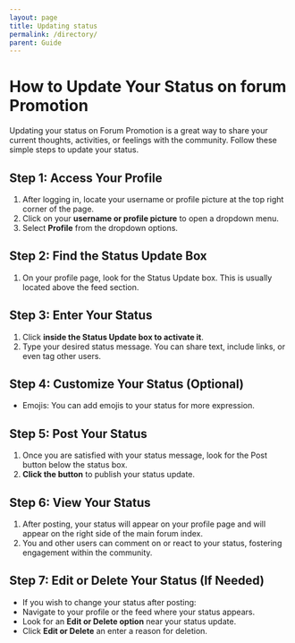 ```yaml
---
layout: page
title: Updating status
permalink: /directory/
parent: Guide
---
```


# How to Update Your Status on forum Promotion

Updating your status on Forum Promotion is a great way to share your current thoughts, activities, or feelings with the community. Follow these simple steps to update your status.

## Step 1: Access Your Profile

1. After logging in, locate your username or profile picture at the top right corner of the page.
2. Click on your **username or profile picture** to open a dropdown menu.
3. Select **Profile** from the dropdown options.

## Step 2: Find the Status Update Box

1. On your profile page, look for the Status Update box. This is usually located above the feed section.

## Step 3: Enter Your Status

1. Click **inside the Status Update box to activate it**.
2. Type your desired status message. You can share text, include links, or even tag other users.

## Step 4: Customize Your Status (Optional)

- Emojis: You can add emojis to your status for more expression.

## Step 5: Post Your Status

1. Once you are satisfied with your status message, look for the Post button below the status box.
2. **Click the button** to publish your status update.

## Step 6: View Your Status

1. After posting, your status will appear on your profile page and will appear on the right side of the main forum index.
2. You and other users can comment on or react to your status, fostering engagement within the community.

## Step 7: Edit or Delete Your Status (If Needed)

- If you wish to change your status after posting:
- Navigate to your profile or the feed where your status appears.
- Look for an **Edit or Delete option** near your status update.
- Click **Edit or Delete** an enter a reason for deletion.
